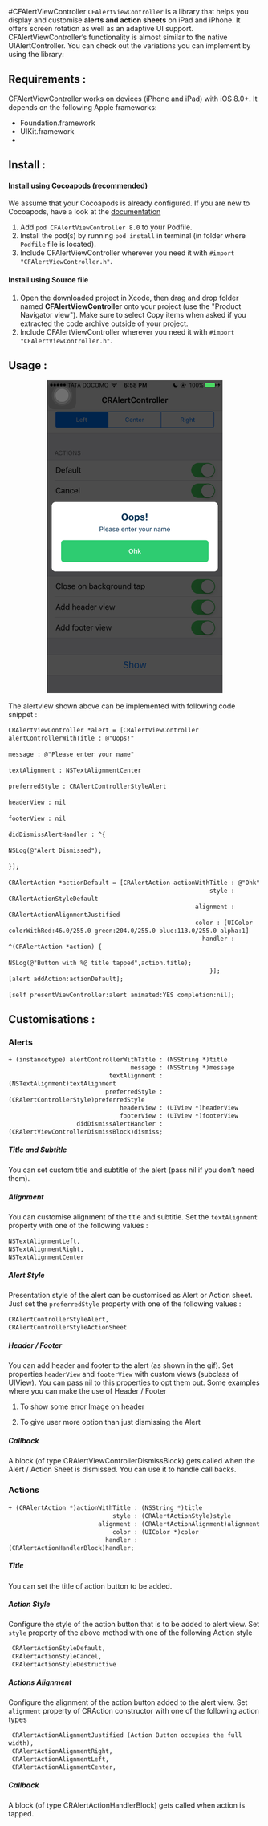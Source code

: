 #CFAlertViewController
`CFAlertViewController` is a library that helps you display and customise **alerts and action sheets** on iPad and iPhone. It offers screen rotation as well as an adaptive UI support. CFAlertViewController’s functionality is almost similar to the native UIAlertController. You can check out the variations you can implement by using the library:

<GIF>

## Requirements :

CFAlertViewController works on devices (iPhone and iPad) with iOS 8.0+. It depends on the following Apple frameworks: 

* Foundation.framework
* UIKit.framework
* 
## Install :

#### Install using Cocoapods (recommended)
We assume that your Cocoapods is already configured. If you are new to Cocoapods, have a look at the [documentation](https://cocoapods.org/)

1. Add `pod CFAlertViewController 8.0` to your Podfile.
2. Install the pod(s) by running `pod install` in terminal (in folder where `Podfile` file is located).
3. Include CFAlertViewController wherever you need it with `#import "CFAlertViewController.h"`.

#### Install using Source file  
1. Open the downloaded project in Xcode, then drag and drop folder named **CFAlertViewController** onto your project (use the "Product Navigator view"). Make sure to select Copy items when asked if you extracted the code archive outside of your project.
2. Include CFAlertViewController wherever you need it with `#import "CFAlertViewController.h"`.

## Usage :
<p align="center">
  <img src="https://github.com/vinayak-codigami/temp/blob/master/IMG_2734.PNG" width="350" />
</p>

The alertview shown above can be implemented with following code snippet : 
```
CRAlertViewController *alert = [CRAlertViewController alertControllerWithTitle : @"Oops!"
                                                                       message : @"Please enter your name"
                                                                 textAlignment : NSTextAlignmentCenter
                                                                preferredStyle : CRAlertControllerStyleAlert
                                                                    headerView : nil
                                                                    footerView : nil
                                                        didDismissAlertHandler : ^{
                                                                            NSLog(@"Alert Dismissed");
                                                                            }];
    
CRAlertAction *actionDefault = [CRAlertAction actionWithTitle : @"Ohk"
                                                        style : CRAlertActionStyleDefault
                                                    alignment : CRAlertActionAlignmentJustified
                                                    color : [UIColor colorWithRed:46.0/255.0 green:204.0/255.0 blue:113.0/255.0 alpha:1] 
                                                      handler : ^(CRAlertAction *action) {
                                                         NSLog(@"Button with %@ title tapped",action.title);
                                                        }];
[alert addAction:actionDefault];
    
[self presentViewController:alert animated:YES completion:nil];
```

## Customisations :

### Alerts
```
+ (instancetype) alertControllerWithTitle : (NSString *)title
                                  message : (NSString *)message
                            textAlignment : (NSTextAlignment)textAlignment
                           preferredStyle : (CRAlertControllerStyle)preferredStyle
                               headerView : (UIView *)headerView
                               footerView : (UIView *)footerView
                   didDismissAlertHandler : (CRAlertViewControllerDismissBlock)dismiss;
```
##### Title and Subtitle  
You can set custom title and subtitle of the alert (pass nil if you don’t need them).

##### Alignment  
You can customise alignment of the title and subtitle. Set the `textAlignment` property with one of the following values : 
```
NSTextAlignmentLeft,    
NSTextAlignmentRight,    
NSTextAlignmentCenter
```

##### Alert Style  
Presentation style of the alert can be customised as Alert or Action sheet. Just set the `preferredStyle` property with one of the following values :
```
CRAlertControllerStyleAlert,
CRAlertControllerStyleActionSheet
```

##### Header / Footer
 You can add header and footer to the alert (as shown in the gif). Set properties `headerView` and `footerView` with custom views (subclass of UIView). You can pass nil to this properties to opt them out.  Some examples where you can make the use of Header / Footer  
1) To show some error Image on header  
<!--<p align="center">-->
<!--  <img src="https://github.com/vinayak-codigami/temp/blob/master/IMG_2734.PNG" width="350" />-->
<!--</p>-->

2) To give user more option than just dismissing the Alert
<!--<p align="center">-->
<!--  <img src="https://github.com/vinayak-codigami/temp/blob/master/IMG_2734.PNG" width="350" />-->
<!--</p>-->

##### Callback
A block (of type CRAlertViewControllerDismissBlock) gets called when the Alert / Action Sheet is dismissed. You can use it to handle call backs.

### Actions
```
+ (CRAlertAction *)actionWithTitle : (NSString *)title
                             style : (CRAlertActionStyle)style
                         alignment : (CRAlertActionAlignment)alignment
                             color : (UIColor *)color
                           handler : (CRAlertActionHandlerBlock)handler;
```                           
##### Title
You can set the title of action button to be added.  

##### Action Style
Configure the style of the action button that is to be added to alert view. Set `style` property of the above method with one of the following Action style  
```
 CRAlertActionStyleDefault,
 CRAlertActionStyleCancel,
 CRAlertActionStyleDestructive
```

##### Actions Alignment
Configure the alignment of the action button added to the alert view. Set `alignment` property of  CRAction constructor with one of the following action types
```
 CRAlertActionAlignmentJustified (Action Button occupies the full width),
 CRAlertActionAlignmentRight,
 CRAlertActionAlignmentLeft,
 CRAlertActionAlignmentCenter,
```

##### Callback
A block (of type CRAlertActionHandlerBlock) gets called when action is tapped. 

